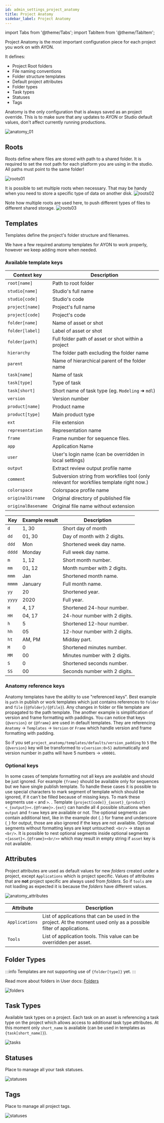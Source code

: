 ```yaml
---
id: admin_settings_project_anatomy
title: Project Anatomy
sidebar_label: Project Anatomy
---
```


import Tabs from '@theme/Tabs';
import TabItem from '@theme/TabItem';

Project Anatomy is the most important configuration piece for each project you work on with AYON.

It defines:
- Project Root folders
- File naming conventions
- Folder structure templates
- Default project attributes
- Folder types
- Task types
- Statuses
- Tags

Anatomy is the only configuration that is always saved as an project override. This is to make sure that any updates to AYON or Studio default values, don't affect currently running productions.

<div class="col col--6 markdown">

![anatomy_01](assets/settings/anatomy_01.png)

</div>

## Roots

Roots define where files are stored with path to a shared folder.  It is required to set the  root path for each platform you are using in the studio. All paths must point to the same folder!

![roots01](assets/settings/anatomy_roots01.png)


It is possible to set multiple roots when necessary. That may be handy when you need to store a specific type of data on another disk.
![roots02](assets/settings/anatomy_roots02.png)


Note how multiple roots are used here, to push different types of files to different shared storage.
![roots03](assets/settings/anatomy_roots03.png)


## Templates

Templates define the project's folder structure and filenames.

We have a few required anatomy templates for AYON to work properly, however we keep adding more when needed.

### Available template keys

<div class="row markdown">
<div class="col col--7 markdown">


| Context key | Description |
| --- | --- |
| `root[name]` | Path to root folder |
| `studio[name]` | Studio's full name |
| `studio[code]` | Studio's code |
| `project[name]` | Project's full name |
| `project[code]` | Project's code |
| `folder[name]` | Name of asset or shot |
| `folder[label]` | Label of asset or shot |
| `folder[path]` | Full folder path of asset or shot within a project |
| `hierarchy` | The folder path excluding the folder name |
| `parent` | Name of hierarchical parent of the folder name |
| `task[name]` | Name of task |
| `task[type]` | Type of task |
| `task[short]` | Short name of task type (eg. `Modeling` ➜ `mdl`) |
| `version` | Version number |
| `product[name]` | Product name |
| `product[type]` | Main product type |
| `ext` | File extension |
| `representation` | Representation name |
| `frame` | Frame number for sequence files. |
| `app` | Application Name |
| `user` | User's login name (can be overridden in local settings) |
| `output` | Extract review output profile name |
| `comment` | Subversion string from workfiles tool (only relevant for workfiles template right now.)|
| `colorspace` | Colorspace profile name |
| `originalDirname` | Original directory of published file  |
| `originalBasename` | Original file name without extension |

</div>
<div class="col col--5 markdown">

| Key | Example result | Description |
| --- | --- | --- |
| `d` | 1, 30 | Short day of month |
| `dd` | 01, 30 | Day of month with 2 digits. |
| `ddd` | Mon | Shortened week day name. |
| `dddd` | Monday | Full week day name. |
| `m` | 1, 12 | Short month number. |
| `mm` | 01, 12 | Month number with 2 digits. |
| `mmm` | Jan | Shortened month name. |
| `mmmm` | January | Full month name. |
| `yy` | 20 | Shortened year. |
| `yyyy` | 2020 | Full year. |
| `H` | 4, 17 | Shortened 24-hour number. |
| `HH` | 04, 17 | 24-hour number with 2 digits. |
| `h` | 5 | Shortened 12-hour number. |
| `hh` | 05 | 12-hour number with 2 digits. |
| `ht` | AM, PM | Midday part. |
| `M` | 0 | Shortened minutes number. |
| `MM` | 00 | Minutes number with 2 digits. |
| `S` | 0 | Shortened seconds number. |
| `SS` | 00 | Seconds number with 2 digits. |

</div>
</div>




### Anatomy reference keys

Anatomy templates have the ability to use "referenced keys". Best example is `path` in publish or work templates which just contains references to `folder` and `file` (`{@folder}/{@file}`). Any changes in folder or file template are propagated to the path template. The another example is simplification of version and frame formatting with paddings. You can notice that keys `{@version}` or `{@frame}` are used in default templates. They are referencing `Anatomy` -> `Templates` -> `Version` or `Frame` which handle version and frame formatting with padding.

So if you set `project_anatomy/templates/defaults/version_padding` to `5` the `{@version}` key will be transformed to `v{version:0>5}` automatically and version number in paths will have 5 numbers -> `v00001`.

### Optional keys

In some cases of template formatting not all keys are available and should be just ignored. For example `{frame}` should be available only for sequences but we have single publish template. To handle these cases it is possible to use special characters to mark segment of template which should be ignored, if it can't be filled because of missing keys. To mark these segments use `<` and `>`.
.
Template `{project[code]}_{asset}_{product}<_{output}><.{@frame}>.{ext}` can handle all 4 possible situations when `output` and `frame` keys are available or not. The optional segments can contain additional text, like in the example dot (`.`) for frame and underscore (`_`) for output, those are also ignored if the keys are not available. Optional segments without formatting keys are kept untouched: `<br/>` -> stays as `<br/>`. It is possible to nest optional segments inside optional segments `<{asset}<.{@frame}><br/>>` which may result in empty string if `asset` key is not available.

## Attributes

Project attributes are used as default values for new *folders* created under a project, except `Applications` which is project specific. Values of attributes that are **not** project specific are always used from *folders*. So if `tools` are not loading as expected it is because the *folders* have different values.

![anatomy_attributes](assets/settings/anatomy_attributes.png)

| Attribute | Description |
| --- | --- |
| `Applications` | List of applications that can be used in the project. At the moment used only as a possible filter of applications. |
| `Tools` | List of application tools. This value can be overridden per asset. |

## Folder Types

:::info
Templates are not supporting use of `{folder[type]}` yet.
:::

Read more about folders in User docs: [Folders](artist_concepts#folder)

![folders](assets/settings/anatomy_folder_types.png)

## Task Types

Available task types on a project. Each task on an asset is referencing a task type on the project which allows access to additional task type attributes. At this moment only `short_name` is available (can be used in templates as `{task[short_name]}`).

![tasks](assets/settings/anatomy_tasks.png)

## Statuses

Place to manage all your task statuses.

![statuses](assets/settings/anatomy_statuses.png)

## Tags

Place to manage all project tags.

![statuses](assets/settings/anatomy_tags.png)